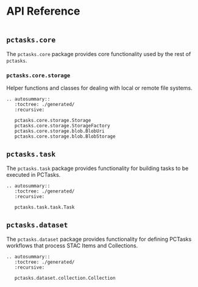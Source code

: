 # API Reference

```{currentmodule} pctasks
```

## `pctasks.core`

The `pctasks.core` package provides core functionality used by the rest of `pctasks`.

### `pctasks.core.storage`

Helper functions and classes for dealing with local or remote file systems.

```{eval-rst}
.. autosummary::
   :toctree: ./generated/
   :recursive:

   pctasks.core.storage.Storage
   pctasks.core.storage.StorageFactory
   pctasks.core.storage.blob.BlobUri
   pctasks.core.storage.blob.BlobStorage
```

## `pctasks.task`

The `pctasks.task` package provides functionality for building tasks to be executed in PCTasks.

```{eval-rst}
.. autosummary::
   :toctree: ./generated/
   :recursive:

   pctasks.task.task.Task
```

## `pctasks.dataset`

The `pctasks.dataset` package provides functionality for defining PCTasks workflows that process STAC Items and Collections.

```{eval-rst}
.. autosummary::
   :toctree: ./generated/
   :recursive:

   pctasks.dataset.collection.Collection
```
